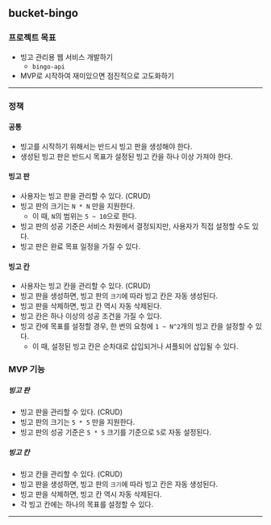 ## bucket-bingo
### 프로젝트 목표
- 빙고 관리용 웹 서비스 개발하기
    - `bingo-api`
- MVP로 시작하여 재미있으면 점진적으로 고도화하기
---
### 정책
#### 공통
- 빙고를 시작하기 위해서는 반드시 빙고 판을 생성해야 한다.
- 생성된 빙고 판은 반드시 목표가 설정된 빙고 칸을 하나 이상 가져야 한다.
#### 빙고 판
- 사용자는 빙고 판을 관리할 수 있다. (CRUD)
- 빙고 판의 크기는 `N * N` 만을 지원한다.
    - 이 때, `N`의 범위는 `5 ~ 10`으로 한다.
- 빙고 판의 성공 기준은 서비스 차원에서 결정되지만, 사용자가 직접 설정할 수도 있다.
- 빙고 판은 완료 목표 일정을 가질 수 있다.
#### 빙고 칸
- 사용자는 빙고 칸을 관리할 수 있다. (CRUD)
- 빙고 판을 생성하면, 빙고 판의 `크기`에 따라 빙고 칸은 자동 생성된다.
- 빙고 판을 삭제하면, 빙고 칸 역시 자동 삭제된다.
- 빙고 칸은 하나 이상의 성공 조건을 가질 수 있다.
- 빙고 칸에 목표를 설정할 경우, 한 번의 요청에 `1 ~ N^2`개의 빙고 칸을 설정할 수 있다.
    - 이 때, 설정된 빙고 칸은 순차대로 삽입되거나 셔플되어 삽입될 수 있다.
### MVP 기능
##### 빙고 판
- 빙고 판을 관리할 수 있다. (CRUD)
- 빙고 판의 크기는 `5 * 5` 만을 지원한다.
- 빙고 판의 성공 기준은 `5 * 5` 크기를 기준으로 `5`로 자동 설정된다.
##### 빙고 칸
- 빙고 칸을 관리할 수 있다. (CRUD)
- 빙고 판을 생성하면, 빙고 판의 `크기`에 따라 빙고 칸은 자동 생성된다.
- 빙고 판을 삭제하면, 빙고 칸 역시 자동 삭제된다.
- 각 빙고 칸에는 하나의 목표를 설정할 수 있다.
---
